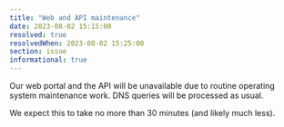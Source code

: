```yaml
---
title: "Web and API maintenance"
date: 2023-08-02 15:15:00
resolved: true
resolvedWhen: 2023-08-02 15:25:00
section: issue
informational: true
---
```


Our web portal and the API will be unavailable due to routine operating system maintenance work. DNS queries will be processed as usual.

We expect this to take no more than 30 minutes (and likely much less).
